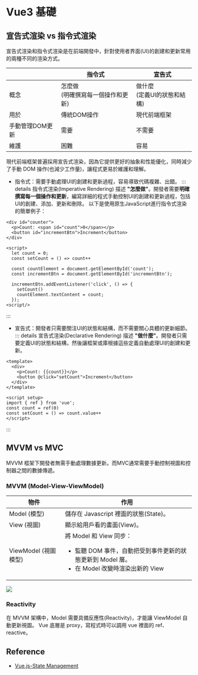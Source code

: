 # Vue3 基礎
## 宣告式渲染 vs 指令式渲染
宣告式渲染和指令式渲染是在前端開發中，針對使用者界面(UI)的創建和更新常用的兩種不同的渲染方式。

|                 | 指令式                               | 宣告式                         |
| --------------- | ------------------------------------ | ------------------------------ |
| 概念            | 怎麼做<br>(明確撰寫每一個操作和更新) | 做什麼<br>(定義UI的狀態和結構) |
| 用於            | 傳統DOM操作                          | 現代前端框架                   |
| 手動管理DOM更新 | 需要                                 | 不需要                         |
| 維護            | 困難                                 | 容易                           |

現代前端框架普遍採用宣告式渲染，因為它提供更好的抽象和性能優化，同時減少了手動 DOM 操作(也減少工作量)，讓程式更易於維護和理解。
- 指令式：需要手動處理UI的創建和更新過程，容易導致代碼複雜、出錯。
::: details 指令式渲染(Imperative Rendering)
描述 **"怎麼做"**。開發者需要**明確撰寫每一個操作和更新**，編寫詳細的程式手動控制UI的創建和更新過程，包括UI的創建、添加、更新和刪除。
以下是使用原生JavaScript進行指令式渲染的簡單例子：
```html:line-numbers {10-16}
<div id="counter">
  <p>Count: <span id="count">0</span></p>
  <button id="incrementBtn">Increment</button>
</div>

<script>
  let count = 0;
  const setCount = () => count++

  const countElement = document.getElementById('count');
  const incrementBtn = document.getElementById('incrementBtn');

  incrementBtn.addEventListener('click', () => {
    setCount()
    countElement.textContent = count;
  });
<script/>
```
:::
- 宣告式：開發者只需要關注UI的狀態和結構，而不需要關心具體的更新細節。
::: details 宣告式渲染(Declarative Rendering)
描述 **"做什麼"**。開發者只需要定義UI的狀態和結構，然後讓框架或庫根據這些定義自動處理UI的創建和更新。
```html:line-numbers
<template>
  <div>
    <p>Count: {{count}}</p>
    <button @click="setCount">Increment</button>
  </div>
</template>

<script setup>
import { ref } from 'vue';
const count = ref(0)
const setCount = () => count.value++
</script>
```
:::

## MVVM vs MVC
MVVM 框架下開發者無需手動處理數據更新。而MVC通常需要手動控制視圖和控制器之間的數據傳遞。

### MVVM (Model-View-ViewModel)
| 物件                 | 作用                                                                                                                                      |
| -------------------- | ----------------------------------------------------------------------------------------------------------------------------------------- |
| Model (模型)         | 儲存在 Javascript 裡面的狀態(State)。                                                                                                     |
| View (視圖)          | 顯示給用戶看的畫面(View)。                                                                                                                |
| ViewModel (視圖模型) | 將 Model 和 View 同步：<ul><li>監聽 DOM 事件，自動把受到事件更新的狀態更新到 Model 層。</li> <li>在 Model 改變時渲染出新的 View</li></ul> |

![](https://book.vue.tw/assets/img/1-1-mvvm.febdf1bd.png)

### Reactivity
在 MVVM 架構中，Model 需要具備反應性(Reactivity)，才能讓 ViewModel 自動更新視圖。
Vue 底層是 proxy，寫程式時可以調用 vue 裡面的 ref、reactive。

## Reference

- [Vue.js-State Management](https://vuejs.org/guide/scaling-up/state-management.html)
